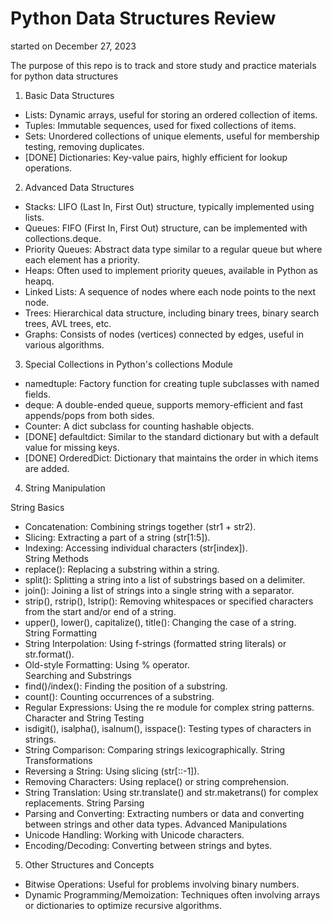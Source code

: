 # Python Data Structures Review

started on December 27, 2023

The purpose of this repo is to track and store study and practice materials for python data structures

1. Basic Data Structures

- Lists: Dynamic arrays, useful for storing an ordered collection of items.
- Tuples: Immutable sequences, used for fixed collections of items.
- Sets: Unordered collections of unique elements, useful for membership testing, removing duplicates.
- [DONE] Dictionaries: Key-value pairs, highly efficient for lookup operations.

2. Advanced Data Structures

- Stacks: LIFO (Last In, First Out) structure, typically implemented using lists.
- Queues: FIFO (First In, First Out) structure, can be implemented with collections.deque.
- Priority Queues: Abstract data type similar to a regular queue but where each element has a priority.
- Heaps: Often used to implement priority queues, available in Python as heapq.
- Linked Lists: A sequence of nodes where each node points to the next node.
- Trees: Hierarchical data structure, including binary trees, binary search trees, AVL trees, etc.
- Graphs: Consists of nodes (vertices) connected by edges, useful in various algorithms.

3. Special Collections in Python's collections Module

- namedtuple: Factory function for creating tuple subclasses with named fields.
- deque: A double-ended queue, supports memory-efficient and fast appends/pops from both sides.
- Counter: A dict subclass for counting hashable objects.
- [DONE] defaultdict: Similar to the standard dictionary but with a default value for missing keys.
- [DONE] OrderedDict: Dictionary that maintains the order in which items are added.

4. String Manipulation

String Basics

- Concatenation: Combining strings together (str1 + str2).
- Slicing: Extracting a part of a string (str[1:5]).
- Indexing: Accessing individual characters (str[index]).  
  String Methods
- replace(): Replacing a substring within a string.
- split(): Splitting a string into a list of substrings based on a delimiter.
- join(): Joining a list of strings into a single string with a separator.
- strip(), rstrip(), lstrip(): Removing whitespaces or specified characters from the start and/or end of a string.
- upper(), lower(), capitalize(), title(): Changing the case of a string.  
  String Formatting
- String Interpolation: Using f-strings (formatted string literals) or str.format().
- Old-style Formatting: Using % operator.  
  Searching and Substrings
- find()/index(): Finding the position of a substring.
- count(): Counting occurrences of a substring.
- Regular Expressions: Using the re module for complex string patterns.
  Character and String Testing
- isdigit(), isalpha(), isalnum(), isspace(): Testing types of characters in strings.
- String Comparison: Comparing strings lexicographically.
  String Transformations
- Reversing a String: Using slicing (str[::-1]).
- Removing Characters: Using replace() or string comprehension.
- String Translation: Using str.translate() and str.maketrans() for complex replacements.
  String Parsing
- Parsing and Converting: Extracting numbers or data and converting between strings and other data types.
  Advanced Manipulations
- Unicode Handling: Working with Unicode characters.
- Encoding/Decoding: Converting between strings and bytes.

5. Other Structures and Concepts

- Bitwise Operations: Useful for problems involving binary numbers.
- Dynamic Programming/Memoization: Techniques often involving arrays or dictionaries to optimize recursive algorithms.
